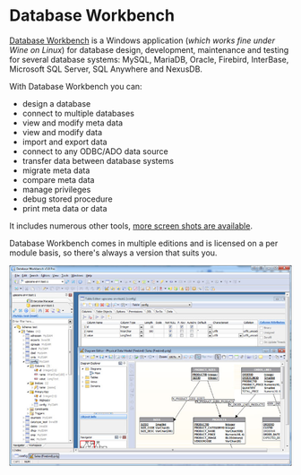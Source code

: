 
# Database Workbench

[Database Workbench](https://www.upscene.com/database_workbench/) is a Windows application (*which works fine under Wine on Linux*) for database design, development, maintenance and testing for several database systems: MySQL, MariaDB, Oracle, Firebird, InterBase, Microsoft SQL Server, SQL Anywhere and NexusDB.


With Database Workbench you can:


* design a database
* connect to multiple databases
* view and modify meta data
* view and modify data
* import and export data
* connect to any ODBC/ADO data source
* transfer data between database systems
* migrate meta data
* compare meta data
* manage privileges
* debug stored procedure
* print meta data or data


It includes numerous other tools, [more screen shots are available](https://www.upscene.com/database_workbench/learnmore).


Database Workbench comes in multiple editions and is licensed on a per module basis, so there's always a version that suits you.


![dbwoverview](../../.gitbook/assets/database-workbench/+image/dbwoverview.jpg "dbwoverview")

